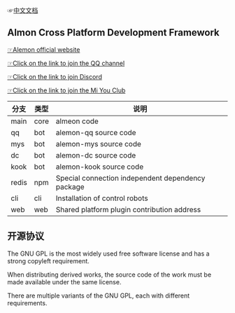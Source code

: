 ☞[中文文档](./README.md)

## Almon Cross Platform Development Framework

[☞Alemon official website](https://www.alemonjs.com/alemon)

[☞Click on the link to join the QQ channel](https://pd.qq.com/s/h1o84u58q)

[☞Click on the link to join Discord](https://discord.gg/8dHrVvp3Ad)

[☞Click on the link to join the Mi You Club](https://dby.miyoushe.com/chat/2142/33641)

| 分支  | 类型  | 说明  |
|---|---|---|
| main  | core  | almeon code  |
| qq  | bot  | alemon-qq source code  |
| mys  | bot  | alemon-mys source code  |
| dc  | bot  | alemon-dc  source code |
| kook  | bot  | alemon-kook  source code |
| redis| npm  | Special connection independent dependency package  |
| cli | cli  | Installation of control robots  |
| web | web  | Shared platform plugin contribution address  |


## 开源协议

The GNU GPL is the most widely used free software license and has a strong copyleft requirement. 

When distributing derived works, the source code of the work must be made available under the same license. 

There are multiple variants of the GNU GPL, each with different requirements.
